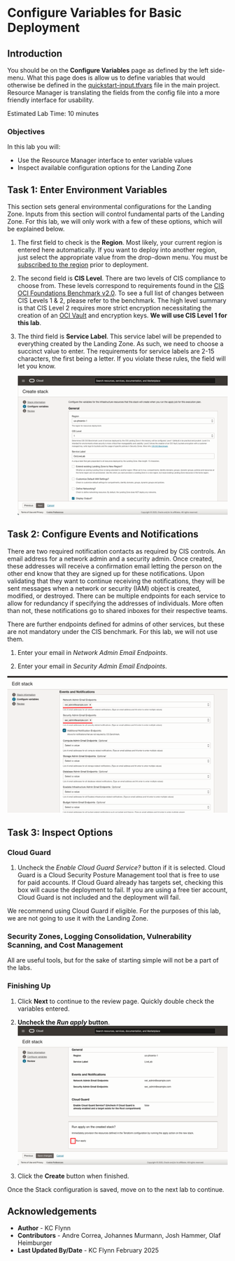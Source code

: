 # Configure Variables for Basic Deployment

## Introduction

You should be on the __Configure Variables__ page as defined by the left side-menu. What this page does is allow us to define variables that would otherwise be defined in the [quickstart-input.tfvars](https://github.com/oracle-quickstart/oci-cis-landingzone-quickstart/blob/main/config/quickstart-input.tfvars) file in the main project. Resource Manager is translating the fields from the config file into a more friendly interface for usability.

Estimated Lab Time: 10 minutes

### Objectives

In this lab you will:

- Use the Resource Manager interface to enter variable values
- Inspect available configuration options for the Landing Zone

## Task 1: Enter Environment Variables

This section sets general environmental configurations for the Landing Zone. Inputs from this section will control fundamental parts of the Landing Zone. For this lab, we will only work with a few of these options, which will be explained below.

1. The first field to check is the __Region__. Most likely, your current region is entered here automatically. If you want to deploy into another region, just select the appropriate value from the drop-down menu. You must be [subscribed to the region](https://docs.oracle.com/en-us/iaas/Content/Identity/Tasks/managingregions.htm#uconsole) prior to deployment.
1. The second field is __CIS Level__. There are two levels of CIS compliance to choose from. These levels correspond to requirements found in the [CIS OCI Foundations Benchmark v2.0](https://www.cisecurity.org/benchmark/oracle_cloud/). To see a full list of changes between CIS Levels 1 & 2, please refer to the benchmark. The high level summary is that CIS Level 2 requires more strict encryption necessitating the creation of an [OCI Vault](https://docs.oracle.com/en-us/iaas/Content/KeyManagement/Concepts/keyoverview.htm) and encryption keys. __We will use CIS Level 1 for this lab__.

1. The third field is __Service Label__. This service label will be prepended to everything created by the Landing Zone. As such, we need to choose a succinct value to enter. The requirements for service labels are 2-15 characters, the first being a letter. If you violate these rules, the field will let you know.

    ![The Environment Menu Options](images/environment-menu.png "Environment Menu Options")

## Task 2: Configure Events and Notifications

There are two required notification contacts as required by CIS controls. An email address for a network admin and a security admin. Once created, these addresses will receive a confirmation email letting the person on the other end know that they are signed up for these notifications. Upon validating that they want to continue receiving the notifications, they will be sent messages when a network or security (IAM) object is created, modified, or destroyed. There can be multiple endpoints for each service to allow for redundancy if specifying the addresses of individuals. More often than not, these notifications go to shared inboxes for their respective teams.

There are further endpoints defined for admins of other services, but these are not mandatory under the CIS benchmark. For this lab, we will not use them.

1. Enter your email in _Network Admin Email Endpoints_.

2. Enter your email in _Security Admin Email Endpoints_.

![Events and Notifications Options](images/events-notifications.png "Admin Endpoints Menu")

## Task 3: Inspect Options

### Cloud Guard

1. Uncheck the _Enable Cloud Guard Service?_ button if it is selected. Cloud Guard is a Cloud Security Posture Management tool that is free to use for paid accounts. If Cloud Guard already has targets set, checking this box will cause the deployment to fail. If you are using a free tier account, Cloud Guard is not included and the deployment will fail.

We recommend using Cloud Guard if eligible. For the purposes of this lab, we are not going to use it with the Landing Zone.

### Security Zones, Logging Consolidation, Vulnerability Scanning, and Cost Management

All are useful tools, but for the sake of starting simple will not be a part of the labs.

### Finishing Up

1. Click __Next__ to continue to the review page. Quickly double check the variables entered.

2. __Uncheck the _Run apply_ button__.
![Apply Button](images/apply-button.png "Uncheck the Run apply button")

3. Click the __Create__ button when finished.

Once the Stack configuration is saved, move on to the next lab to continue.

## Acknowledgements

- __Author__ - KC Flynn
- __Contributors__ - Andre Correa, Johannes Murmann, Josh Hammer, Olaf Heimburger
- __Last Updated By/Date__ - KC Flynn February 2025
